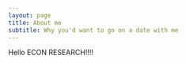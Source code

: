 ```yaml
---
layout: page
title: About me
subtitle: Why you'd want to go on a date with me
---
```


Hello ECON RESEARCH!!!!
